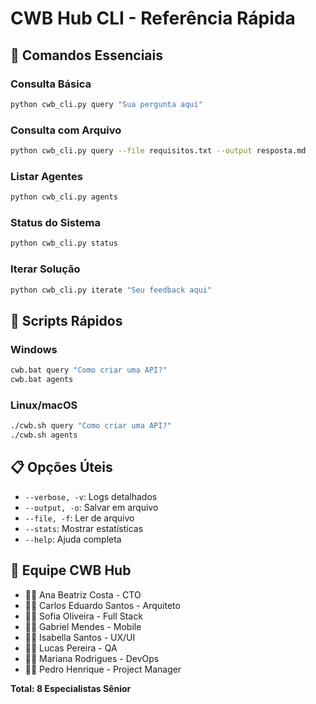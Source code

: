 # CWB Hub CLI - Referência Rápida

## 🚀 Comandos Essenciais

### Consulta Básica
```bash
python cwb_cli.py query "Sua pergunta aqui"
```

### Consulta com Arquivo
```bash
python cwb_cli.py query --file requisitos.txt --output resposta.md
```

### Listar Agentes
```bash
python cwb_cli.py agents
```

### Status do Sistema
```bash
python cwb_cli.py status
```

### Iterar Solução
```bash
python cwb_cli.py iterate "Seu feedback aqui"
```

## 🔧 Scripts Rápidos

### Windows
```cmd
cwb.bat query "Como criar uma API?"
cwb.bat agents
```

### Linux/macOS
```bash
./cwb.sh query "Como criar uma API?"
./cwb.sh agents
```

## 📋 Opções Úteis

- `--verbose, -v`: Logs detalhados
- `--output, -o`: Salvar em arquivo
- `--file, -f`: Ler de arquivo
- `--stats`: Mostrar estatísticas
- `--help`: Ajuda completa

## 👥 Equipe CWB Hub

- 👩‍💼 Ana Beatriz Costa - CTO
- 👨‍💻 Carlos Eduardo Santos - Arquiteto
- 👩‍💻 Sofia Oliveira - Full Stack
- 👨‍📱 Gabriel Mendes - Mobile
- 👩‍🎨 Isabella Santos - UX/UI
- 👨‍🔬 Lucas Pereira - QA
- 👩‍🔧 Mariana Rodrigues - DevOps
- 👨‍📊 Pedro Henrique - Project Manager

**Total: 8 Especialistas Sênior**